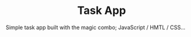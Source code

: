 <h1 align="center"><b> Task App </b></h1>

Simple task app built with the magic combo; JavaScript / HMTL / CSS...
 
